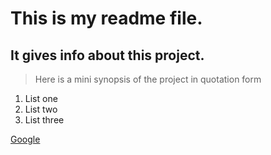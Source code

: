 # This is my readme file.

## It gives info about this project.

>Here is a mini synopsis of the project in quotation form

1. List one
2. List two
3. List three

[Google](http://google.com)

